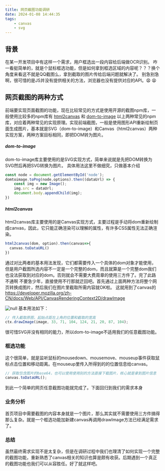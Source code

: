 ```yaml
---
title: 网页截图功能调研
date: 2024-01-08 14:44:35
tags:
    - canvas
    - svg
---
```



## 背景

在某一开发项目中有这样一个需求，用户框选出一段内容给后端做OCR识别。
咋一看挺简单的，就是个鼠标框选功能，但是如何拿到框选区域的内容呢？？？换个角度来看这不就是QQ截图么，拿到截取的图片传给后端问题就解决了。
别急别急啊，很可惜的是JS并没有提供相关的方法，浏览器也没有提供对应的API。😩 😫

## 网页截图的两种方式

前端要实现页面截图的功能，现在比较常见的方式是使用开源的截图npm库，一般使用比较多的npm库有 [html2canvas](https://github.com/niklasvh/html2canvas) 和 [dom-to-image](https://github.com/tsayen/dom-to-image)
以上两种常见的npm库，对应着两种常见的实现原理。实现前端截图，一般是使用图形API重新绘制页面生成图片，基本就是SVG（dom-to-image）和Canvas（html2canvas）两种实现方案，两种方案目标相同，即把DOM转为图片。

##### dom-to-image

dom-to-image库主要使用的是SVG实现方式，简单来说就是先把DOM转换为SVG然后再把SVG转换为图片。
具体用法这里不做细究，只做基本介绍

```javascript
const node = document.getElementById('node');
domtoimage.toPng(node,options).then((dataUrl) => {
    const img = new Image();
    img.src = dataUrl;
    document.body.appendChild(img);
})
```


##### html2canvas

html2canvas库主要使用的是Canvas实现方式，主要过程是手动将dom重新绘制成canvas，因此，它只能正确渲染可以理解的属性，有许多CSS属性无法正确渲染。

```javascript
html2canvas(dom, option).then(canvas=>{
  canvas.toDataURL()
})
```


通过对比两者的基本用法发现，它们都需要传入一个具体的dom对象才能使用，但是用户截图所选内容不一定是一个完整的dom，而且就算是一个完整dom我们也没法获取到对应的dom。否则就会不需要大费周章的使用三方件了。完了此路不通啊
不要急少年，直接使用不行那就迂回吧。首先通过上面两种方法将整个网页转换成图片，然后我们在图片里截取所需内容就OK啦。
这就用到了canvas的
https://developer.mozilla.org/zh-CN/docs/Web/API/CanvasRenderingContext2D/drawImage

![null](https://s2.loli.net/2024/01/08/OVtxmUK23SMhbzG.png)
基本用法如下：

```javascript
// 传入截取原图，起始点距左上角的位置和截取的宽高
ctx.drawImage(image, 33, 71, 104, 124, 21, 20, 87, 104); 
```


很可惜SVG并没有相同的能力，所以dom-to-image不适用我们的任意截图功能。

### 框选功能

这个很简单，就是监听鼠标的mousedown、mousemove、mouseup事件获取鼠标点击位置和移动距离。在mouseup里传入所得到的的位置信息给canvas。

```javascript
// 获取包含图片的base64，也可以使用使用别的方法直接下载图片，核心就是拿到图片信息
canvas.toDataURL(); 
```


到此一个简单的网页任意截图功能就完成了。下面回归到我们的需求本身

### 业务分析

首页项目中需要截图的内容本身就是一个图片，那么其实就不需要使用三方件搞得那么复杂。就是一个框选功能加新建canvas再调用drawImage方法已经满足需求了。

### 总结

虽然最终需求实现不是太复杂，但是在调研过程中我们也理清了如何实现一个完整的截图功能，重新熟悉了canvas相关的知识也算是颇有收获。后期遇到一个真正的截图功能也我们可以从容胜任。好了就这样吧。